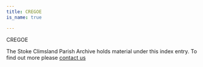 ```yaml
---
title: CREGOE
is_name: true

---
```


CREGOE


The Stoke Climsland Parish Archive holds material under this index entry. To find out more please [contact us](/contact/)

